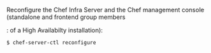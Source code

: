 Reconfigure the Chef Infra Server and the Chef management console (standalone and frontend group members

:   of a High Availabilty installation):

<!-- -->

``` bash
$ chef-server-ctl reconfigure
```